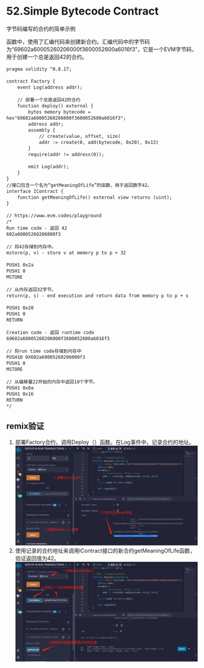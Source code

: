 # 52.Simple Bytecode Contract
字节码编写的合约的简单示例

函数中，使用了汇编代码来创建新合约。汇编代码中的字节码为“69602a60005260206000f3600052600a6016f3”，它是一个EVM字节码，用于创建一个总是返回42的合约。
```solidity
pragma solidity ^0.8.17;

contract Factory {
    event Log(address addr);

    // 部署一个总是返回42的合约
    function deploy() external {
        bytes memory bytecode = hex"69602a60005260206000f3600052600a6016f3";
        address addr;
        assembly {
            // create(value, offset, size)
            addr := create(0, add(bytecode, 0x20), 0x13)
        }
        require(addr != address(0));

        emit Log(addr);
    }
}
//接口包含一个名为“getMeaningOfLife”的函数，用于返回数字42。
interface IContract {
    function getMeaningOfLife() external view returns (uint);
}

// https://www.evm.codes/playground
/*
Run time code - 返回 42
602a60005260206000f3

// 将42存储到内存中。
mstore(p, v) - store v at memory p to p + 32

PUSH1 0x2a
PUSH1 0
MSTORE

// 从内存返回32字节。
return(p, s) - end execution and return data from memory p to p + s

PUSH1 0x20
PUSH1 0
RETURN

Creation code - 返回 runtime code
69602a60005260206000f3600052600a6016f3

// 将run time code存储到内存中
PUSH10 0X602a60005260206000f3
PUSH1 0
MSTORE

// 从偏移量22开始的内存中返回10个字节。
PUSH1 0x0a
PUSH1 0x16
RETURN
*/

```

## remix验证
1. 部署Factory合约，调用Deploy（）函数。在Log事件中，记录合约的地址。
![52-1.jpg](./img/52-1.jpg)
2. 使用记录的合约地址来调用IContract接口的新合约getMeaningOfLife函数，验证返回值为42。
![52-2.jpg](./img/52-2.jpg)